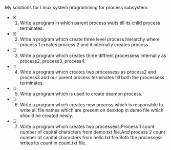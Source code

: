 My solutions for Linux system programming for process subsystem.

- [x] 1. Write a program in which parent process waits till its child process terminates.

- [x] 2. Write a program which create three level process hierarchy where process 1 creates process 2 and it internally creates process

- [ ] 3. Write a program which creates three diffrent processess internally as process2, process3, process4.

- [ ] 4. Write a program which creates two processess as process2 and process3 and our parent process terminates till both the processess terminates.

- [ ] 5. Write a program which is used to create deamon process.

- [ ] 6. Write a program which creates new process which is responsible to write all file names which are present on desktop in demo file which should be created newly.

- [ ] 7. Write a program which creates two processess.Process 1 count number of capital characters from demo.txt file.And process 2 count number of capital characters from hello.txt file.Both the processess writes its count in count.txt file.